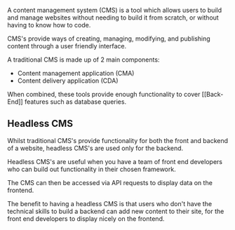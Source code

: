 A content management system (CMS) is a tool which allows users to build and manage websites without needing to build it from scratch, or without having to know how to code.

CMS's provide ways of creating, managing, modifying, and publishing content through a user friendly interface.

A traditional CMS is made up of 2 main components:

-  Content management application (CMA)
-  Content delivery application (CDA)

When combined, these tools provide enough functionality to cover [[Back-End]] features such as database queries.

## Headless CMS

Whilst traditional CMS's provide functionality for both the front and backend of a website, headless CMS's are used only for the backend.

Headless CMS's are useful when you have a team of front end developers who can build out functionality in their chosen framework.

The CMS can then be accessed via API requests to display data on the frontend. 

The benefit to having a headless CMS is that users who don't have the technical skills to build a backend can add new content to their site, for the front end developers to display nicely on the frontend.